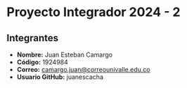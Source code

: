 # Proyecto Integrador 2024 - 2

## Integrantes

-   **Nombre:** Juan Esteban Camargo
-   **Código:** 1924984
-   **Correo:** camargo.juan@correounivalle.edu.co
-   **Usuario GitHub:** juanescacha
